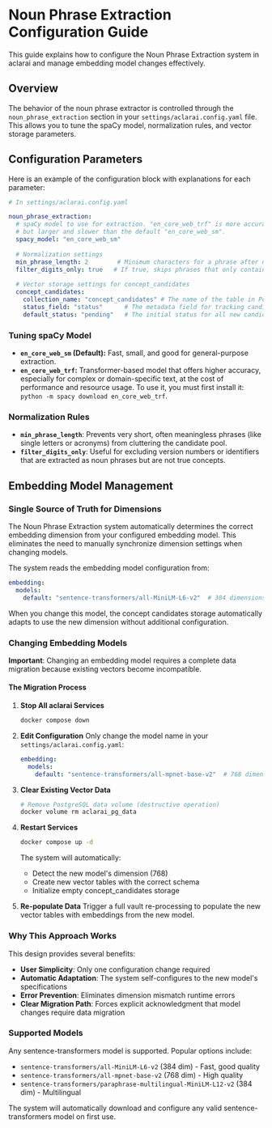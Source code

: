# Noun Phrase Extraction Configuration Guide

This guide explains how to configure the Noun Phrase Extraction system in aclarai and manage embedding model changes effectively.

## Overview

The behavior of the noun phrase extractor is controlled through the `noun_phrase_extraction` section in your `settings/aclarai.config.yaml` file. This allows you to tune the spaCy model, normalization rules, and vector storage parameters.

## Configuration Parameters

Here is an example of the configuration block with explanations for each parameter:

```yaml
# In settings/aclarai.config.yaml

noun_phrase_extraction:
  # spaCy model to use for extraction. "en_core_web_trf" is more accurate
  # but larger and slower than the default "en_core_web_sm".
  spacy_model: "en_core_web_sm"
  
  # Normalization settings
  min_phrase_length: 2        # Minimum characters for a phrase after normalization.
  filter_digits_only: true   # If true, skips phrases that only contain digits.
  
  # Vector storage settings for concept_candidates
  concept_candidates:
    collection_name: "concept_candidates" # The name of the table in PostgreSQL.
    status_field: "status"      # The metadata field for tracking candidate status.
    default_status: "pending"   # The initial status for all new candidates.
```

### Tuning spaCy Model

-   **`en_core_web_sm` (Default):** Fast, small, and good for general-purpose extraction.
-   **`en_core_web_trf`:** Transformer-based model that offers higher accuracy, especially for complex or domain-specific text, at the cost of performance and resource usage. To use it, you must first install it: `python -m spacy download en_core_web_trf`.

### Normalization Rules

-   **`min_phrase_length`**: Prevents very short, often meaningless phrases (like single letters or acronyms) from cluttering the candidate pool.
-   **`filter_digits_only`**: Useful for excluding version numbers or identifiers that are extracted as noun phrases but are not true concepts.

## Embedding Model Management

### Single Source of Truth for Dimensions

The Noun Phrase Extraction system automatically determines the correct embedding dimension from your configured embedding model. This eliminates the need to manually synchronize dimension settings when changing models.

The system reads the embedding model configuration from:

```yaml
embedding:
  models:
    default: "sentence-transformers/all-MiniLM-L6-v2"  # 384 dimensions
```

When you change this model, the concept candidates storage automatically adapts to use the new dimension without additional configuration.

### Changing Embedding Models

**Important**: Changing an embedding model requires a complete data migration because existing vectors become incompatible.

#### The Migration Process

1. **Stop All aclarai Services**
   ```bash
   docker compose down
   ```

2. **Edit Configuration**
   Only change the model name in your `settings/aclarai.config.yaml`:
   ```yaml
   embedding:
     models:
       default: "sentence-transformers/all-mpnet-base-v2"  # 768 dimensions
   ```

3. **Clear Existing Vector Data**
   ```bash
   # Remove PostgreSQL data volume (destructive operation)
   docker volume rm aclarai_pg_data
   ```

4. **Restart Services**
   ```bash
   docker compose up -d
   ```
   The system will automatically:
   - Detect the new model's dimension (768)
   - Create new vector tables with the correct schema
   - Initialize empty concept_candidates storage

5. **Re-populate Data**
   Trigger a full vault re-processing to populate the new vector tables with embeddings from the new model.

### Why This Approach Works

This design provides several benefits:

- **User Simplicity**: Only one configuration change required
- **Automatic Adaptation**: The system self-configures to the new model's specifications
- **Error Prevention**: Eliminates dimension mismatch runtime errors
- **Clear Migration Path**: Forces explicit acknowledgment that model changes require data migration

### Supported Models

Any sentence-transformers model is supported. Popular options include:

- `sentence-transformers/all-MiniLM-L6-v2` (384 dim) - Fast, good quality
- `sentence-transformers/all-mpnet-base-v2` (768 dim) - High quality
- `sentence-transformers/paraphrase-multilingual-MiniLM-L12-v2` (384 dim) - Multilingual

The system will automatically download and configure any valid sentence-transformers model on first use.